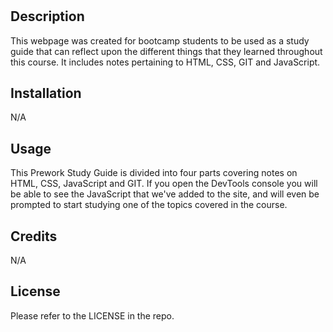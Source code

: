 # <Prework Study Guide Webpage>

## Description

This webpage was created for bootcamp students to be used as a study guide that can reflect upon the different things that they learned throughout this course. It includes notes pertaining to HTML, CSS, GIT and JavaScript. 

## Installation


N/A

## Usage

This Prework Study Guide is divided into four parts covering notes on HTML, CSS, JavaScript and GIT. If you open the DevTools console you will be able to see the JavaScript that we've added to the site, and will even be prompted to start studying one of the topics covered in the course.


## Credits

N/A

## License

Please refer to the LICENSE in the repo.

